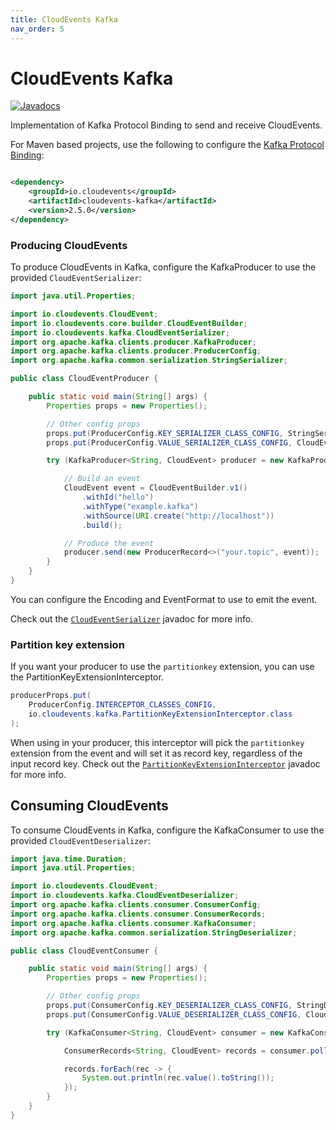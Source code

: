```yaml
---
title: CloudEvents Kafka
nav_order: 5
---
```


# CloudEvents Kafka

[![Javadocs](http://www.javadoc.io/badge/io.cloudevents/cloudevents-kafka.svg?color=green)](http://www.javadoc.io/doc/io.cloudevents/cloudevents-kafka)

Implementation of Kafka Protocol Binding to send and receive CloudEvents.

For Maven based projects, use the following to configure the
[Kafka Protocol Binding](https://github.com/cloudevents/spec/blob/master/kafka-protocol-binding.md):

```xml

<dependency>
    <groupId>io.cloudevents</groupId>
    <artifactId>cloudevents-kafka</artifactId>
    <version>2.5.0</version>
</dependency>
```

### Producing CloudEvents

To produce CloudEvents in Kafka, configure the KafkaProducer to use the provided
`CloudEventSerializer`:

```java
import java.util.Properties;

import io.cloudevents.CloudEvent;
import io.cloudevents.core.builder.CloudEventBuilder;
import io.cloudevents.kafka.CloudEventSerializer;
import org.apache.kafka.clients.producer.KafkaProducer;
import org.apache.kafka.clients.producer.ProducerConfig;
import org.apache.kafka.common.serialization.StringSerializer;

public class CloudEventProducer {

    public static void main(String[] args) {
        Properties props = new Properties();

        // Other config props
        props.put(ProducerConfig.KEY_SERIALIZER_CLASS_CONFIG, StringSerializer.class);
        props.put(ProducerConfig.VALUE_SERIALIZER_CLASS_CONFIG, CloudEventSerializer.class);

        try (KafkaProducer<String, CloudEvent> producer = new KafkaProducer<>(props)) {

            // Build an event
            CloudEvent event = CloudEventBuilder.v1()
                .withId("hello")
                .withType("example.kafka")
                .withSource(URI.create("http://localhost"))
                .build();

            // Produce the event
            producer.send(new ProducerRecord<>("your.topic", event));
        }
    }
}
```

You can configure the Encoding and EventFormat to use to emit the event.

Check out the
[`CloudEventSerializer`](https://github.com/cloudevents/sdk-java/tree/master/kafka/src/main/java/io/cloudevents/kafka/CloudEventSerializer.java)
javadoc for more info.

### Partition key extension

If you want your producer to use the `partitionkey` extension, you can use the
PartitionKeyExtensionInterceptor.

```java
producerProps.put(
    ProducerConfig.INTERCEPTOR_CLASSES_CONFIG,
    io.cloudevents.kafka.PartitionKeyExtensionInterceptor.class
);
```

When using in your producer, this interceptor will pick the `partitionkey`
extension from the event and will set it as record key, regardless of the input record key.
Check out the [`PartitionKeyExtensionInterceptor`](https://github.com/cloudevents/sdk-java/tree/master/kafka/src/main/java/io/cloudevents/kafka/PartitionKeyExtensionInterceptor.java)
javadoc for more info.

## Consuming CloudEvents

To consume CloudEvents in Kafka, configure the KafkaConsumer to use the provided
`CloudEventDeserializer`:

```java
import java.time.Duration;
import java.util.Properties;

import io.cloudevents.CloudEvent;
import io.cloudevents.kafka.CloudEventDeserializer;
import org.apache.kafka.clients.consumer.ConsumerConfig;
import org.apache.kafka.clients.consumer.ConsumerRecords;
import org.apache.kafka.clients.consumer.KafkaConsumer;
import org.apache.kafka.common.serialization.StringDeserializer;

public class CloudEventConsumer {

    public static void main(String[] args) {
        Properties props = new Properties();

        // Other config props
        props.put(ConsumerConfig.KEY_DESERIALIZER_CLASS_CONFIG, StringDeserializer.class);
        props.put(ConsumerConfig.VALUE_DESERIALIZER_CLASS_CONFIG, CloudEventDeserializer.class);

        try (KafkaConsumer<String, CloudEvent> consumer = new KafkaConsumer<>(props)) {

            ConsumerRecords<String, CloudEvent> records = consumer.poll(Duration.ofSeconds(10));

            records.forEach(rec -> {
                System.out.println(rec.value().toString());
            });
        }
    }
}
```
